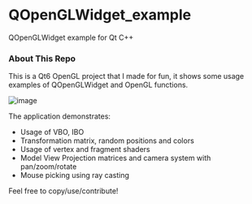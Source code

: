 # QOpenGLWidget_example
QOpenGLWidget example for Qt C++

### About This Repo
This is a Qt6 OpenGL project that I made for fun, it shows some usage examples of QOpenGLWidget and OpenGL functions.

![image](https://user-images.githubusercontent.com/42382488/223473479-4d0ddffc-3063-44ce-b98d-f7e6edd70d20.png)


The application demonstrates:
- Usage of VBO, IBO
- Transformation matrix, random positions and colors
- Usage of vertex and fragment shaders
- Model View Projection matrices and camera system with pan/zoom/rotate
- Mouse picking using ray casting

Feel free to copy/use/contribute!
